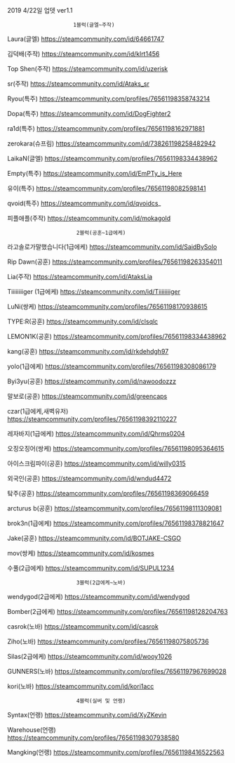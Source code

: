 2019 4/22일 업뎃 ver1.1 

                         1블럭(글엘~주작)
                     
Laura(글엘) https://steamcommunity.com/id/64661747

김덕배(주작) https://steamcommunity.com/id/klrt1456

Top Shen(주작) https://steamcommunity.com/id/uzerisk

sr(주작) https://steamcommunity.com/id/Ataks_sr

Ryou(특주) https://steamcommunity.com/profiles/76561198358743214

Dopa(특주) https://steamcommunity.com/id/DogFighter2

ra1d(특주) https://steamcommunity.com/profiles/76561198162971881

zerokara(슈프림) https://steamcommunity.com/id/738261198258482942

LaikaN(글엘) https://steamcommunity.com/profiles/76561198334438962

Empty(특주) https://steamcommunity.com/id/EmPTy_is_Here

유이(특주) https://steamcommunity.com/profiles/76561198082598141

qvoid(특주) https://steamcommunity.com/id/qvoidcs_

피플애플(주작) https://steamcommunity.com/id/mokagold



                          2블럭(공훈~1급에케)
   
라고솔로가말했습니다(1급에케) https://steamcommunity.com/id/SaidBySolo

Rip Dawn(공훈) https://steamcommunity.com/profiles/76561198263354011

Lia(주작) https://steamcommunity.com/id/AtaksLia

Tiiiiiiiiger (1급에케) https://steamcommunity.com/id/Tiiiiiiiiger

LuNi(쌍케) https://steamcommunity.com/profiles/76561198170938615

TYPE:R(공훈) https://steamcommunity.com/id/clsqlc

LEMON1K(공훈) https://steamcommunity.com/profiles/76561198334438962

kang(공훈) https://steamcommunity.com/id/rkdehdgh97

yolo(1급에케) https://steamcommunity.com/profiles/76561198308086179

Byi3yu(공훈) https://steamcommunity.com/id/nawoodozzz

말보로(공훈) https://steamcommunity.com/id/greencaps

czar(1급에케,새벽유저) https://steamcommunity.com/profiles/76561198392110227

레자바지(1급에케) https://steamcommunity.com/id/Qhrms0204

오징오징어(쌍케) https://steamcommunity.com/profiles/76561198095364615

아이스크림파이(공훈) https://steamcommunity.com/id/willy0315

외국인(공훈) https://steamcommunity.com/id/wndud4472

탘주(공훈) https://steamcommunity.com/profiles/76561198369066459

arcturus b(공훈) https://steamcommunity.com/profiles/76561198111309081

brok3n(1급에케) https://steamcommunity.com/profiles/76561198378821647

Jake(공훈) https://steamcommunity.com/id/BOTJAKE-CSGO

mov(쌍케) https://steamcommunity.com/id/kosmes

수풀(2급에케) https://steamcommunity.com/id/SUPUL1234


                          3블럭(2급에케~노바)
                                                    

wendygod(2급에케) https://steamcommunity.com/id/wendygod

Bomber(2급에케) https://steamcommunity.com/profiles/76561198128204763

casrok(노바) https://steamcommunity.com/id/casrok

Ziho(노바) https://steamcommunity.com/profiles/76561198075805736

Silas(2급에케) https://steamcommunity.com/id/wooy1026

GUNNERS(노바) https://steamcommunity.com/profiles/76561197967699028

kori(노바) https://steamcommunity.com/id/kori1acc


                          4블럭(실버 및 언랭)
                          
                          
Syntax(언랭) https://steamcommunity.com/id/XyZKevin

Warehouse(언랭) https://steamcommunity.com/profiles/76561198307938580

Mangking(언랭) https://steamcommunity.com/profiles/76561198416522563

